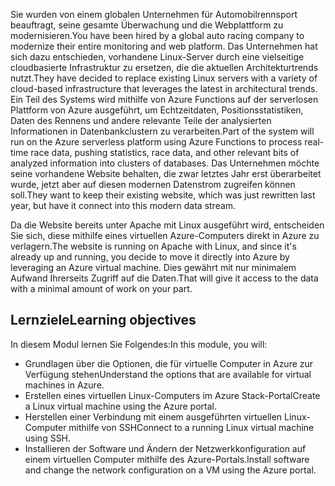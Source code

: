<span data-ttu-id="88eb9-101">Sie wurden von einem globalen Unternehmen für Automobilrennsport beauftragt, seine gesamte Überwachung und die Webplattform zu modernisieren.</span><span class="sxs-lookup"><span data-stu-id="88eb9-101">You have been hired by a global auto racing company to modernize their entire monitoring and web platform.</span></span> <span data-ttu-id="88eb9-102">Das Unternehmen hat sich dazu entschieden, vorhandene Linux-Server durch eine vielseitige cloudbasierte Infrastruktur zu ersetzen, die die aktuellen Architekturtrends nutzt.</span><span class="sxs-lookup"><span data-stu-id="88eb9-102">They have decided to replace existing Linux servers with a variety of cloud-based infrastructure that leverages the latest in architectural trends.</span></span> <span data-ttu-id="88eb9-103">Ein Teil des Systems wird mithilfe von Azure Functions auf der serverlosen Plattform von Azure ausgeführt, um Echtzeitdaten, Positionsstatistiken, Daten des Rennens und andere relevante Teile der analysierten Informationen in Datenbankclustern zu verarbeiten.</span><span class="sxs-lookup"><span data-stu-id="88eb9-103">Part of the system will run on the Azure serverless platform using Azure Functions to process real-time race data, pushing statistics, race data, and other relevant bits of analyzed information into clusters of databases.</span></span> <span data-ttu-id="88eb9-104">Das Unternehmen möchte seine vorhandene Website behalten, die zwar letztes Jahr erst überarbeitet wurde, jetzt aber auf diesen modernen Datenstrom zugreifen können soll.</span><span class="sxs-lookup"><span data-stu-id="88eb9-104">They want to keep their existing website, which was just rewritten last year, but have it connect into this modern data stream.</span></span>

<span data-ttu-id="88eb9-105">Da die Website bereits unter Apache mit Linux ausgeführt wird, entscheiden Sie sich, diese mithilfe eines virtuellen Azure-Computers direkt in Azure zu verlagern.</span><span class="sxs-lookup"><span data-stu-id="88eb9-105">The website is running on Apache with Linux, and since it's already up and running, you decide to move it directly into Azure by leveraging an Azure virtual machine.</span></span> <span data-ttu-id="88eb9-106">Dies gewährt mit nur minimalem Aufwand Ihrerseits Zugriff auf die Daten.</span><span class="sxs-lookup"><span data-stu-id="88eb9-106">That will give it access to the data with a minimal amount of work on your part.</span></span>

## <a name="learning-objectives"></a><span data-ttu-id="88eb9-107">Lernziele</span><span class="sxs-lookup"><span data-stu-id="88eb9-107">Learning objectives</span></span>

<span data-ttu-id="88eb9-108">In diesem Modul lernen Sie Folgendes:</span><span class="sxs-lookup"><span data-stu-id="88eb9-108">In this module, you will:</span></span>

- <span data-ttu-id="88eb9-109">Grundlagen über die Optionen, die für virtuelle Computer in Azure zur Verfügung stehen</span><span class="sxs-lookup"><span data-stu-id="88eb9-109">Understand the options that are available for virtual machines in Azure.</span></span>
- <span data-ttu-id="88eb9-110">Erstellen eines virtuellen Linux-Computers im Azure Stack-Portal</span><span class="sxs-lookup"><span data-stu-id="88eb9-110">Create a Linux virtual machine using the Azure portal.</span></span>
- <span data-ttu-id="88eb9-111">Herstellen einer Verbindung mit einem ausgeführten virtuellen Linux-Computer mithilfe von SSH</span><span class="sxs-lookup"><span data-stu-id="88eb9-111">Connect to a running Linux virtual machine using SSH.</span></span>
- <span data-ttu-id="88eb9-112">Installieren der Software und Ändern der Netzwerkkonfiguration auf einem virtuellen Computer mithilfe des Azure-Portals.</span><span class="sxs-lookup"><span data-stu-id="88eb9-112">Install software and change the network configuration on a VM using the Azure portal.</span></span>